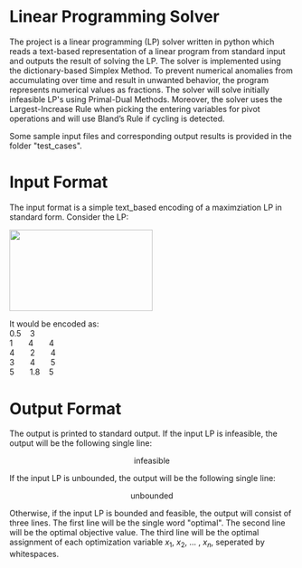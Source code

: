 # Linear Programming Solver

The project is a linear programming (LP) solver written in python which reads a text-based representation of a
linear program from standard input and outputs the result of solving the LP. The solver is implemented using the dictionary-based Simplex Method. To prevent numerical anomalies from accumulating over time and result in unwanted behavior, the program represents numerical values as fractions. The solver will solve initially infeasible LP's using Primal-Dual Methods. Moreover, the solver uses the Largest-Increase Rule when picking the entering variables for pivot operations and will use Bland’s Rule if cycling is detected.

Some sample input files and corresponding output results is provided in the folder "test_cases".

# Input Format
The input format is a simple text_based encoding of a maximziation LP in standard form.  Consider the LP:

<img src="https://github.com/Tianennnn/Linear_Programming_Solver/blob/main/README%20Example%20Input.png" width="253" height="144.6">

It would be encoded as: </br>
0.5&nbsp;&nbsp;&nbsp;&nbsp;3 </br>
1&nbsp;&nbsp;&nbsp;&nbsp;&nbsp;&nbsp;&nbsp;4&nbsp;&nbsp;&nbsp;&nbsp;&nbsp;&nbsp;&nbsp;4 </br>
4&nbsp;&nbsp;&nbsp;&nbsp;&nbsp;&nbsp;&nbsp;2&nbsp;&nbsp;&nbsp;&nbsp;&nbsp;&nbsp;&nbsp;4 </br>
3&nbsp;&nbsp;&nbsp;&nbsp;&nbsp;&nbsp;&nbsp;4&nbsp;&nbsp;&nbsp;&nbsp;&nbsp;&nbsp;&nbsp;5 </br>
5&nbsp;&nbsp;&nbsp;&nbsp;&nbsp;&nbsp;&nbsp;1.8&nbsp;&nbsp;&nbsp;&nbsp;5 </br>

# Output Format
The output is printed to standard output. If the input LP is infeasible, the output will be the following single line:
<p align="center">
infeasible
</p>

If the input LP is unbounded, the output will be the following single line:
<p align="center">
unbounded
</p>

Otherwise, if the input LP is bounded and feasible, the output will consist of three lines. The first line will be the single word "optimal". The second line will be the optimal objective value.
The third line will be the optimal assignment of each optimization variable $x_1$, $x_2$, ... , $x_n$, seperated by whitespaces. 

